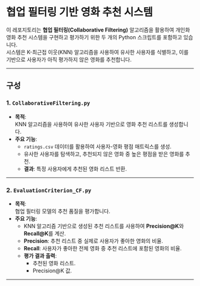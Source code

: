 # 협업 필터링 기반 영화 추천 시스템

이 레포지토리는 **협업 필터링(Collaborative Filtering)** 알고리즘을 활용하여 개인화 영화 추천 시스템을 구현하고 평가하기 위한 두 개의 Python 스크립트를 포함하고 있습니다.  
시스템은 K-최근접 이웃(KNN) 알고리즘을 사용하여 유사한 사용자를 식별하고, 이를 기반으로 사용자가 아직 평가하지 않은 영화를 추천합니다.

---

## 구성

### 1. `CollaborativeFiltering.py`
- **목적**:  
  KNN 알고리즘을 사용하여 유사한 사용자 기반으로 영화 추천 리스트를 생성합니다.
- **주요 기능**:
  - `ratings.csv` 데이터를 활용하여 사용자-영화 평점 매트릭스를 생성.
  - 유사한 사용자를 탐색하고, 추천되지 않은 영화 중 높은 평점을 받은 영화를 추천.
  - **결과**: 특정 사용자에게 추천된 영화 리스트 반환.

---

### 2. `EvaluationCriterion_CF.py`
- **목적**:  
  협업 필터링 모델의 추천 품질을 평가합니다.
- **주요 기능**:
  - KNN 알고리즘 기반으로 생성된 추천 리스트를 사용하여 **Precision@K**와 **Recall@K**를 계산.
  - **Precision**: 추천 리스트 중 실제로 사용자가 좋아한 영화의 비율.
  - **Recall**: 사용자가 좋아한 전체 영화 중 추천 리스트에 포함된 영화의 비율.
  - **평가 결과 출력**:
    - 추천된 영화 리스트.
    - Precision@K 값.

---
